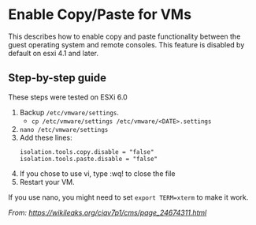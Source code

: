 # Enable Copy/Paste for VMs

This describes how to enable copy and paste functionality between the guest operating system and remote consoles.  This feature is disabled by default on esxi 4.1 and later.

## Step-by-step guide

These steps were tested on ESXi 6.0

1. Backup `/etc/vmware/settings`.
    - `cp /etc/vmware/settings /etc/vmware/<DATE>.settings`
1. `nano /etc/vmware/settings`
1. Add these lines:
    ```
    isolation.tools.copy.disable = "false"
    isolation.tools.paste.disable = "false"
    ```
1. If you chose to use vi, type :wq! to close the file
1. Restart your VM.

If you use nano, you might need to set `export TERM=xterm` to make it work.

_From: https://wikileaks.org/ciav7p1/cms/page_24674311.html_
